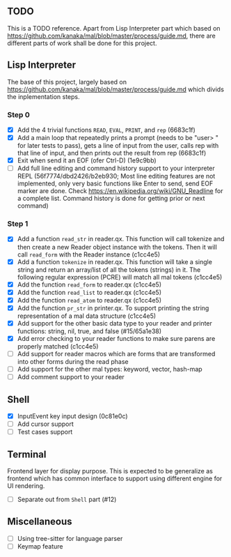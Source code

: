 TODO
---

This is a TODO reference. Apart from Lisp Interpreter part which based on https://github.com/kanaka/mal/blob/master/process/guide.md, there are different parts of work shall be done for this project.

## Lisp Interpreter

The base of this project, largely based on https://github.com/kanaka/mal/blob/master/process/guide.md which divids the inplementation steps.

### Step 0
  - [x] Add the 4 trivial functions `READ`, `EVAL`, `PRINT`, and `rep` (6683c1f)
  - [x] Add a main loop that repeatedly prints a prompt (needs to be "user> " for later tests to pass), gets a line of input from the user, calls rep with that line of input, and then prints out the result from rep (6683c1f)
  - [x] Exit when send it an EOF (ofer Ctrl-D) (1e9c9bb)
  - [ ] Add full line editing and command history support to your interpreter REPL (56f7774/dbd2426/b2eb930; Most line editing features are not implemented, only very basic functions like Enter to send, send EOF marker are done. Check https://en.wikipedia.org/wiki/GNU_Readline for a complete list. Command history is done for getting prior or next command)

### Step 1
  - [x] Add a function `read_str` in reader.qx. This function will call tokenize and then create a new Reader object instance with the tokens. Then it will call `read_form` with the Reader instance (c1cc4e5)
  - [x] Add a function `tokenize` in reader.qx. This function will take a single string and return an array/list of all the tokens (strings) in it. The following regular expression (PCRE) will match all mal tokens (c1cc4e5)
  - [x] Add the function `read_form` to reader.qx (c1cc4e5)
  - [x] Add the function `read_list` to reader.qx (c1cc4e5)
  - [x] Add the function `read_atom` to reader.qx (c1cc4e5)
  - [x] Add the function `pr_str` in printer.qx. To support printing the string representation of a mal data structure (c1cc4e5)
  - [x] Add support for the other basic data type to your reader and printer functions: string, nil, true, and false (#15/65a1e38)
  - [x] Add error checking to your reader functions to make sure parens are properly matched (c1cc4e5)
  - [ ] Add support for reader macros which are forms that are transformed into other forms during the read phase
  - [ ] Add support for the other mal types: keyword, vector, hash-map
  - [ ] Add comment support to your reader

## Shell
  - [x] InputEvent key input design (0c81e0c)
  - [ ] Add cursor support
  - [ ] Test cases support

## Terminal

Frontend layer for display purpose. This is expected to be generalize as frontend which has common interface to support using different engine for UI rendering.

  - [ ] Separate out from `Shell` part (#12)

## Miscellaneous
  - [ ] Using tree-sitter for language parser
  - [ ] Keymap feature
